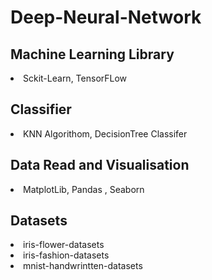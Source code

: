 # Deep-Neural-Network

<h2>Machine Learning Library</h2>
<li>
Sckit-Learn, TensorFLow
</li>

<h2>Classifier</h2>
<li>
KNN Algorithom, DecisionTree Classifer
</li>

<h2>Data Read and Visualisation</h2>
<li>
MatplotLib, Pandas , Seaborn
</li>

<h2>Datasets</h2>
<li>
iris-flower-datasets
</li>
<li>
iris-fashion-datasets
</li>
<li>
mnist-handwrintten-datasets
</li>


